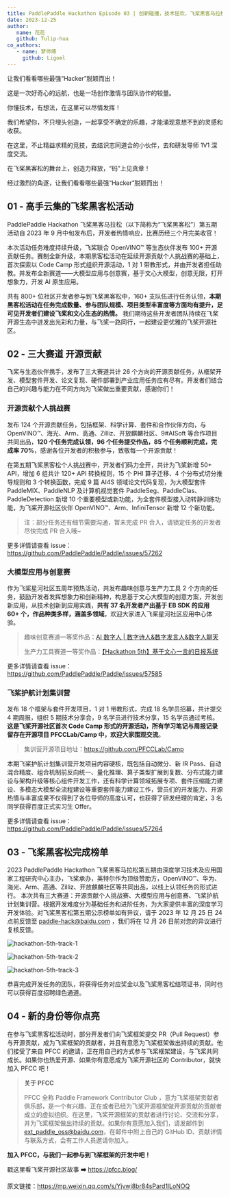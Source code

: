 ```yaml
---
title: PaddlePaddle Hackathon Episode 03 | 创新碰撞，技术狂欢，飞桨黑客马拉松第五期活动圆满收官！
date: 2023-12-25
author:
   name: 花花
   github: Tulip-hua
co_authors:
   - name: 梦师傅
     github: Ligoml
---
```


让我们看看哪些最强“Hacker”脱颖而出！

<!-- more -->

这是一次好奇心的远航，也是一场创作激情与团队协作的较量。

你懂技术，有想法，在这里可以尽情发挥！

我们希望你，不只埋头创造，一起享受不确定的乐趣，才能涌现意想不到的灵感和收获。

在这里，不止精益求精的竞技，去结识志同道合的小伙伴，去和研发导师 1V1 深度交流。

在飞桨黑客松的舞台上，创造力释放，“码”上见真章！

经过激烈的角逐，让我们看看哪些最强“Hacker”脱颖而出！

## 01 - 高手云集的飞桨黑客松活动

PaddlePaddle Hackathon 飞桨黑客马拉松（以下简称为“飞桨黑客松”）第五期活动自 2023 年 9 月中旬发布后，开发者热情响应，比赛历经三个月完美收官！

本次活动任务难度持续升级，飞桨联合 OpenVINO™ 等生态伙伴发布 100+ 开源贡献任务。赛制全新升级，本期黑客松活动在延续开源贡献个人挑战赛的基础上，首次探索以 Code Camp 形式组织开源活动，1 对 1 带教形式，并由开发者担任助教。并发布全新赛道——大模型应用与创意赛，基于文心大模型，创意无限，打开想象力，开发 AI 原生应用。

共有 800+ 位社区开发者参与到飞桨黑客松中，160+ 支队伍进行任务认领，**本期黑客松活动在任务完成数量、参与团队规模、项目类型丰富度等方面均有提升，足可见开发者们建设飞桨和文心生态的热情。** 我们期待这些开发者团队持续在飞桨开源生态中迸发出光彩和力量，与飞桨一路同行，一起建设更优雅的飞桨开源社区。

## 02 - 三大赛道 开源贡献

飞桨与生态伙伴携手，发布了三大赛道共计 26 个方向的开源贡献任务，从框架开发、模型套件开发、论文复现、硬件部署到产业应用任务应有尽有。开发者们结合自己的兴趣与能力在不同方向为飞桨做出重要贡献，感谢你们！

### 开源贡献个人挑战赛

发布 124 个开源贡献任务，包括框架、科学计算、套件和合作伙伴方向，与 OpenVINO™、海光、Arm、高通、Zilliz、开放麒麟社区、9#AISoft 等合作项目共同出品，**120 个任务完成认领，96 个任务提交作品，85 个任务顺利完成，完成率 70%**，感谢各位开发者的积极参与，致敬每一个开源贡献！

在第五期飞桨黑客松个人挑战赛中，开发者们码力全开，共计为飞桨新增 50+ API，增加 6 组共计 120+ API 转换规则，15 个 PHI 算子迁移、4 个分布式切分推导规则和 3 个转换函数，完成 9 篇 AI4S 领域论文代码复现，为大模型套件 PaddleMIX、PaddleNLP 及计算机视觉套件 PaddleSeg、PaddleClas、PaddleDetection 新增 10 个重要模型或新功能，为全套件模型接入动转静训练功能，为飞桨开源社区伙伴 OpenVINO™、Arm、InfiniTensor 新增 12 个新功能。

> 注：部分任务还有细节需要沟通，暂未完成 PR 合入，请锁定任务的开发者尽快完成 PR 合入哦~

更多详情请查看 issue：https://github.com/PaddlePaddle/Paddle/issues/57262

### 大模型应用与创意赛

作为飞桨星河社区五周年预热活动，共发布趣味创意与生产力工具 2 个方向的任务，鼓励开发者发挥想象力和创新精神，构思基于文心大模型的创意方案，开发创新应用，从技术创新到应用实践，**共有 37 名开发者产出基于 EB SDK 的应用 60+ 个，作品种类多样，涵盖多领域**，欢迎大家进入飞桨星河社区应用中心体验。

> 趣味创意赛道一等奖作品：[AI 数字人 | 数字诗人&数字发言人&数字人聊天](https://aistudio.baidu.com/application/detail/10863)
>
> 生产力工具赛道一等奖作品：[【Hackathon 5th】基于文心一言的日报系统](https://aistudio.baidu.com/projectdetail/7277555)

更多详情请查看 issue：https://github.com/PaddlePaddle/Paddle/issues/57585

### 飞桨护航计划集训营

发布 18 个框架与套件开发项目，1 对 1 带教形式，完成 18 名学员招募，共计提交 4 期周报，组织 5 期技术分享会，9 名学员进行技术分享，15 名学员通过考核。**这是飞桨开源社区首次 Code Camp 形式的开源活动，所有学习笔记与周报记录留存在开源项目 PFCCLab/Camp 中，欢迎大家围观交流**。

> 集训营开源项目地址：https://github.com/PFCCLab/Camp

本期飞桨护航计划集训营开发项目内容硬核，既包括自动微分、新 IR Pass、自动混合精度、组合机制前反向统一、量化推理、算子类型扩展到复数、分布式能力建设与架构升级等核心组件开发工作，还有科学计算领域拓展专项、套件压缩能力建设、多模态大模型全流程建设等重要套件能力建设工作，营员们的开发能力、开源热情与丰富成果不仅得到了各位导师的高度认可，也获得了研发经理的肯定，3 名同学获得百度正式实习生 Offer。

更多详情请查看 issue：https://github.com/PaddlePaddle/Paddle/issues/57264

## 03 - 飞桨黑客松完成榜单

2023 PaddlePaddle Hackathon 飞桨黑客马拉松第五期由深度学习技术及应用国家工程研究中心主办，飞桨承办，英特尔作为顶级赞助方，OpenVINO™、华为、海光、Arm、高通、Zilliz、开放麒麟社区等共同出品，以线上认领任务的形式进行。 本次共有三大赛道：开源贡献个人挑战赛、大模型应用与创意赛、飞桨护航计划集训营。根据开发难度分为基础任务和进阶任务，为大家提供丰富的深度学习开发体验。对飞桨黑客松第五期公示榜单如有异议，请于 2023 年 12 月 25 日 24 点前反馈至 paddle-hack@baidu.com ，我们将在 12 月 26 日前对您的异议进行复核反馈。

![hackathon-5th-track-1](../images/hackathon-5th/track-1.jpg)

![hackathon-5th-track-2](../images/hackathon-5th/track-2.jpg)

![hackathon-5th-track-3](../images/hackathon-5th/track-3.jpg)

恭喜完成开发任务的团队，将获得任务对应奖金以及飞桨黑客松结项证书，同时也可以获得百度招聘绿色通道。

## 04 - 新的身份等你点亮

在参与飞桨黑客松活动时，部分开发者们向飞桨框架提交 PR（Pull Request）参与开源贡献，成为飞桨框架的贡献者，并且有意愿为飞桨框架做出持续的贡献。他们接受了来自 PFCC 的邀请，正在用自己的方式参与飞桨框架建设，与飞桨共同成长。如果你也热爱开源、如果你有意愿成为飞桨开源社区的 Contributor，就快加入 PFCC 吧！

> **关于 PFCC**
>
> PFCC 全称 Paddle Framework Contributor Club ，意为飞桨框架贡献者俱乐部，是一个有兴趣、正在或者已经为飞桨开源框架做开源贡献的贡献者成立的虚拟组织。在这里，飞桨开源框架的贡献者进行讨论、交流和分享，并为飞桨框架做出持续的贡献。如果你有意愿加入我们，请发邮件到 ext_paddle_oss@baidu.com，在邮件中附上自己的 GitHub ID、贡献详情与联系方式，会有工作人员邀请你加入。

**加入 PFCC，与我们一起参与到飞桨框架的开发中吧！**

戳这里看飞桨开源社区故事 **➡️** https://pfcc.blog/

原文链接：https://mp.weixin.qq.com/s/Yjvwj8br84sPard1lLoNOQ
